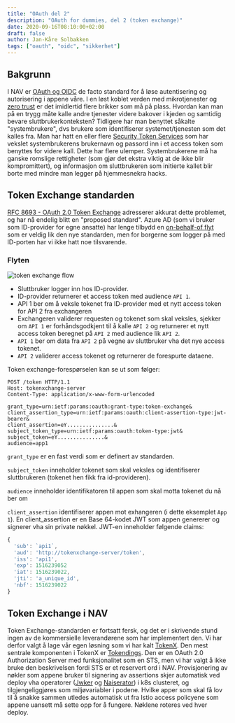 ```yaml
---
title: "OAuth del 2"
description: "OAuth for dummies, del 2 (token exchange)"
date: 2020-09-16T08:10:00+02:00
draft: false
author: Jan-Kåre Solbakken
tags: ["oauth", "oidc", "sikkerhet"]
---
```


## Bakgrunn
I NAV er [OAuth og OIDC](/blog/posts/2020/09/oauth-del-1.html) de facto standard for å løse autentisering og autorisering i appene våre. I en løst koblet verden med mikrotjenester og [zero trust](https://doc.nais.io/appendix/zero-trust) er det imidlertid flere brikker som må på plass. Hvordan kan man på en trygg måte kalle andre tjenester videre bakover i kjeden og samtidig bevare sluttbrukerkonteksten? Tidligere har man benyttet såkalte "systembrukere", dvs brukere som identifiserer systemet/tjenesten som det kalles fra. Man har hatt en eller flere [Security Token Services](https://en.wikipedia.org/wiki/Security_token_service) som har vekslet systembrukerens brukernavn og passord inn i et access token som benyttes for videre kall. Dette har flere ulemper. Systembrukerene må ha ganske romslige rettigheter (som gjør det ekstra viktig at de ikke blir kompromittert), og informasjon om sluttbrukeren som initierte kallet blir borte med mindre man legger på hjemmesnekra hacks.

## Token Exchange standarden
[RFC 8693 - OAuth 2.0 Token Exchange](https://www.rfc-editor.org/rfc/rfc8693.html) adresserer akkurat dette problemet, og har nå endelig blitt en "proposed standard". Azure AD (som vi bruker som ID-provider for egne ansatte) har lenge tilbydd en [on-behalf-of flyt](https://docs.microsoft.com/en-us/azure/active-directory/develop/v2-oauth2-on-behalf-of-flow) som er veldig lik den nye standarden, men for borgerne som logger på med ID-porten har vi ikke hatt noe tilsvarende.

### Flyten

![token exchange flow](/blog/images/exchange.png)

* Sluttbruker logger inn hos ID-provider.
* ID-provider returnerer et access token med audience `API 1`.
* API 1 ber om å veksle tokenet fra ID-provider med et nytt access token for API 2 fra exchangeren 
* Exchangeren validerer requesten og tokenet som skal veksles, sjekker om `API 1` er forhåndsgodkjent til å kalle `API 2` og returnerer et nytt access token beregnet på `API 2` med audience lik  `API 2`.
* `API 1` ber om data fra `API 2` på vegne av sluttbruker vha det nye access tokenet.
* `API 2` validerer access tokenet og returnerer de forespurte dataene.

Token exchange-forespørselen kan se ut som følger:

```shell
POST /token HTTP/1.1
Host: tokenxchange-server
Content-Type: application/x-www-form-urlencoded

grant_type=urn:ietf:params:oauth:grant-type:token-exchange&
client_assertion_type=urn:ietf:params:oauth:client-assertion-type:jwt-bearer&
client_assertion=eY...............&
subject_token_type=urn:ietf:params:oauth:token-type:jwt&
subject_token=eY...............&
audience=app1
```

`grant_type` er en fast verdi som er definert av standarden.

`subject_token` inneholder tokenet som skal veksles og identifiserer sluttbrukeren (tokenet hen fikk fra id-provideren).

`audience` inneholder identifikatoren til appen som skal motta tokenet du nå ber om

`client_assertion` identifiserer appen mot exhangeren (i dette eksemplet `App 1`). En client_assertion er en Base 64-kodet JWT som appen genererer og signerer vha sin private nøkkel. JWT-en inneholder følgende claims:

```javascript
{
  'sub': `api1`,
  'aud': 'http://tokenxchange-server/token',
  'iss': 'api1',
  'exp': 1516239052
  'iat': 1516239022,
  'jti': 'a_unique_id',
  'nbf': 1516239022
}
```

## Token Exchange i NAV
Token Exchange-standarden er fortsatt fersk, og det er i skrivende stund ingen av de kommersielle leverandørene som har implementert den. Vi har derfor valgt å lage vår egen løsning som vi har kalt [TokenX](https://doc.nais.io/addons/tokenx). Den mest sentrale komponenten i TokenX er [Tokendings](https://github.com/nais/tokendings). Den er en OAuth 2.0 Authorization Server med funksjonalitet som en STS, men vi har valgt å ikke bruke den beskrivelsen fordi STS er et reservert ord i NAV. Provisjonering av nøkler som appene bruker til signering av assertions skjer automatisk ved deploy vha operatorer ([Jwker](https://github.com/nais/jwker/) og [Naiserator](https://github.com/nais/naiserator/)) i k8s clusteret, og tilgjengeliggjøres som miljøvariabler i podene. Hvilke apper som skal få lov til å snakke sammen utledes automatisk ut fra Istio access policyene som appene uansett må sette opp for å fungere. Nøklene roteres ved hver deploy.

